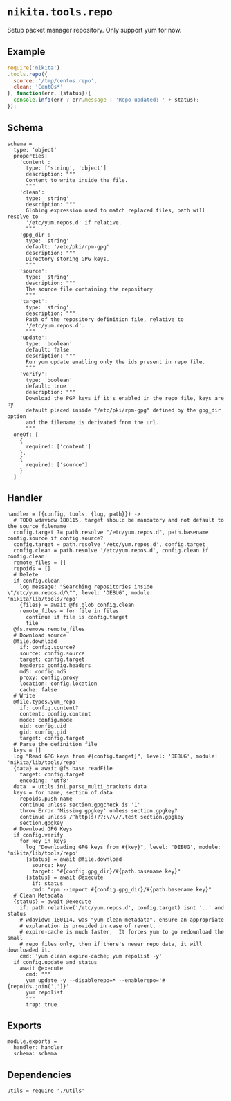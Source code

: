 
# `nikita.tools.repo`

Setup packet manager repository. Only support yum for now.

## Example

```js
require('nikita')
.tools.repo({
  source: '/tmp/centos.repo',
  clean: 'CentOs*'
}, function(err, {status}){
  console.info(err ? err.message : 'Repo updated: ' + status);
});
```

## Schema

    schema =
      type: 'object'
      properties:
        'content':
          type: ['string', 'object']
          description: """
          Content to write inside the file.
          """
        'clean':
          type: 'string'
          description: """
          Globing expression used to match replaced files, path will resolve to
          '/etc/yum.repos.d' if relative.
          """
        'gpg_dir':
          type: 'string'
          default: '/etc/pki/rpm-gpg'
          description: """
          Directory storing GPG keys.
          """
        'source':
          type: 'string'
          description: """
          The source file containing the repository
          """
        'target':
          type: 'string'
          description: """
          Path of the repository definition file, relative to
          '/etc/yum.repos.d'.
          """
        'update':
          type: 'boolean'
          default: false
          description: """
          Run yum update enabling only the ids present in repo file.
          """
        'verify':
          type: 'boolean'
          default: true
          description: """
          Download the PGP keys if it's enabled in the repo file, keys are by
          default placed inside "/etc/pki/rpm-gpg" defined by the gpg_dir option
          and the filename is derivated from the url.
          """
      oneOf: [
        {
          required: ['content']
        },
        {
          required: ['source']
        }
      ]

## Handler

    handler = ({config, tools: {log, path}}) ->
      # TODO wdavidw 180115, target should be mandatory and not default to the source filename
      config.target ?= path.resolve "/etc/yum.repos.d", path.basename config.source if config.source?
      config.target = path.resolve '/etc/yum.repos.d', config.target
      config.clean = path.resolve '/etc/yum.repos.d', config.clean if config.clean
      remote_files = []
      repoids = []
      # Delete
      if config.clean
        log message: "Searching repositories inside \"/etc/yum.repos.d/\"", level: 'DEBUG', module: 'nikita/lib/tools/repo'
        {files} = await @fs.glob config.clean
        remote_files = for file in files
          continue if file is config.target
          file
      @fs.remove remote_files
      # Download source
      @file.download
        if: config.source?
        source: config.source
        target: config.target
        headers: config.headers
        md5: config.md5
        proxy: config.proxy
        location: config.location
        cache: false
      # Write
      @file.types.yum_repo
        if: config.content?
        content: config.content
        mode: config.mode
        uid: config.uid
        gid: config.gid
        target: config.target
      # Parse the definition file
      keys = []
      log "Read GPG keys from #{config.target}", level: 'DEBUG', module: 'nikita/lib/tools/repo'
      {data} = await @fs.base.readFile
        target: config.target
        encoding: 'utf8'
      data  = utils.ini.parse_multi_brackets data
      keys = for name, section of data
        repoids.push name
        continue unless section.gpgcheck is '1'
        throw Error 'Missing gpgkey' unless section.gpgkey?
        continue unless /^http(s)??:\/\//.test section.gpgkey
        section.gpgkey
      # Download GPG Keys
      if config.verify
        for key in keys
          log "Downloading GPG keys from #{key}", level: 'DEBUG', module: 'nikita/lib/tools/repo'
          {status} = await @file.download
            source: key
            target: "#{config.gpg_dir}/#{path.basename key}"
          {status} = await @execute
            if: status
            cmd: "rpm --import #{config.gpg_dir}/#{path.basename key}"
      # Clean Metadata
      {status} = await @execute
        if: path.relative('/etc/yum.repos.d', config.target) isnt '..' and status
        # wdavidw: 180114, was "yum clean metadata", ensure an appropriate
        # explanation is provided in case of revert.
        # expire-cache is much faster,  It forces yum to go redownload the small
        # repo files only, then if there's newer repo data, it will downloaded it.
        cmd: 'yum clean expire-cache; yum repolist -y'
      if config.update and status
        await @execute
          cmd: """
          yum update -y --disablerepo=* --enablerepo='#{repoids.join(',')}'
          yum repolist
          """
          trap: true

## Exports

    module.exports =
      handler: handler
      schema: schema

## Dependencies

    utils = require './utils'
